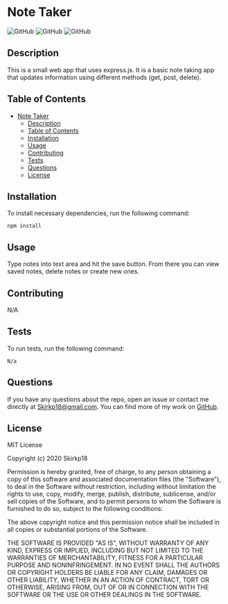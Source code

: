 # Note Taker

![GitHub](https://img.shields.io/github/downloads/Skirkp18/Note_Taker/total) ![GitHub](https://img.shields.io/github/languages/top/Skirkp18/Note_Taker) ![GitHub](https://img.shields.io/badge/license-MIT-green?style=flat) 

## Description
This is a small web app that uses express.js. It is a basic note taking app that updates information using different methods (get, post, delete).
## Table of Contents 
- [Note Taker](#note-taker)
  - [Description](#description)
  - [Table of Contents](#table-of-contents)
  - [Installation](#installation)
  - [Usage](#usage)
  - [Contributing](#contributing)
  - [Tests](#tests)
  - [Questions](#questions)
  - [License](#license)
## Installation
To install necessary dependencies, run the following command:
``` 
npm install
```
## Usage
Type notes into text area and hit the save button. From there you can view saved notes, delete notes or create new ones.
## Contributing
N/A
## Tests
To run tests, run the following command:
```
N/a
```
## Questions
If you have any questions about the repo, open an issue or contact me directly at Skirkp18@gmail.com. You can find more of my work on [GitHub](https://github.com/Skirkp18).
## License
MIT License

Copyright (c) 2020 Skirkp18

Permission is hereby granted, free of charge, to any person obtaining a copy
of this software and associated documentation files (the "Software"), to deal
in the Software without restriction, including without limitation the rights
to use, copy, modify, merge, publish, distribute, sublicense, and/or sell
copies of the Software, and to permit persons to whom the Software is
furnished to do so, subject to the following conditions:

The above copyright notice and this permission notice shall be included in all
copies or substantial portions of the Software.

THE SOFTWARE IS PROVIDED "AS IS", WITHOUT WARRANTY OF ANY KIND, EXPRESS OR
IMPLIED, INCLUDING BUT NOT LIMITED TO THE WARRANTIES OF MERCHANTABILITY,
FITNESS FOR A PARTICULAR PURPOSE AND NONINFRINGEMENT. IN NO EVENT SHALL THE
AUTHORS OR COPYRIGHT HOLDERS BE LIABLE FOR ANY CLAIM, DAMAGES OR OTHER
LIABILITY, WHETHER IN AN ACTION OF CONTRACT, TORT OR OTHERWISE, ARISING FROM,
OUT OF OR IN CONNECTION WITH THE SOFTWARE OR THE USE OR OTHER DEALINGS IN THE
SOFTWARE.
